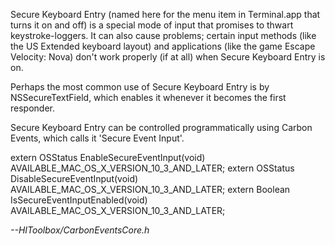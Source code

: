 Secure Keyboard Entry (named here for the menu item in Terminal.app that turns it on and off) is a special mode of input that promises to thwart keystroke-loggers. It can also cause problems; certain input methods (like the US Extended keyboard layout) and applications (like the game Escape Velocity: Nova) don't work properly (if at all) when Secure Keyboard Entry is on.

Perhaps the most common use of Secure Keyboard Entry is by NSSecureTextField, which enables it whenever it becomes the first responder.

Secure Keyboard Entry can be controlled programmatically using Carbon Events, which calls it 'Secure Event Input'.

    
extern OSStatus EnableSecureEventInput(void) AVAILABLE_MAC_OS_X_VERSION_10_3_AND_LATER;
extern OSStatus DisableSecureEventInput(void) AVAILABLE_MAC_OS_X_VERSION_10_3_AND_LATER;
extern Boolean IsSecureEventInputEnabled(void) AVAILABLE_MAC_OS_X_VERSION_10_3_AND_LATER;

*--HIToolbox/CarbonEventsCore.h*
